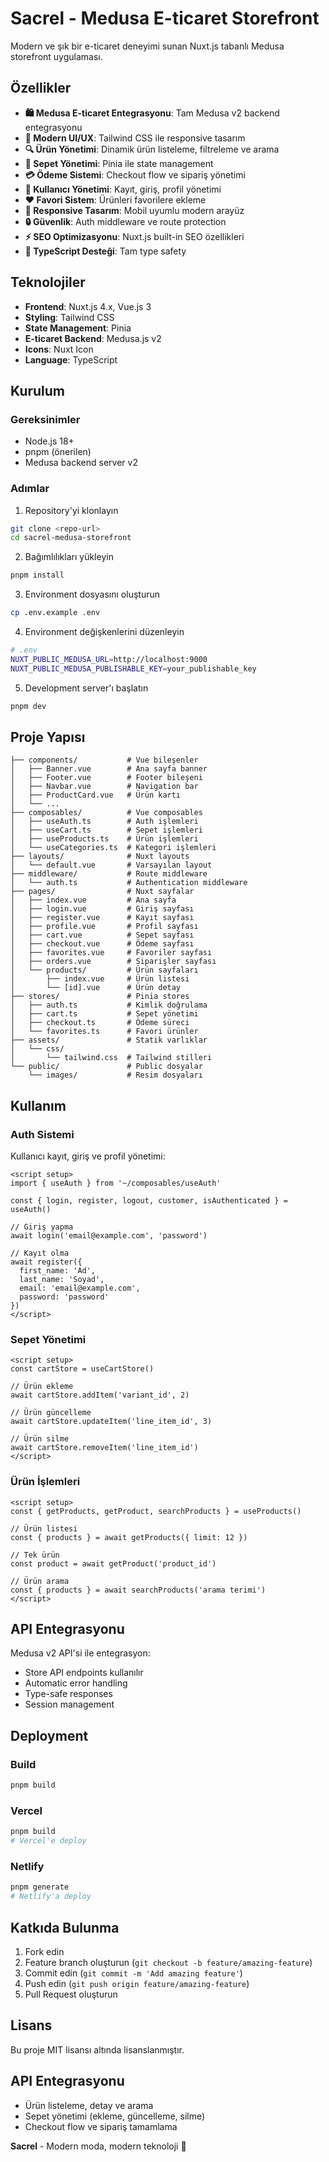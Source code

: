 # Sacrel - Medusa E-ticaret Storefront

Modern ve şık bir e-ticaret deneyimi sunan Nuxt.js tabanlı Medusa storefront uygulaması.

## Özellikler

- **🛍️ Medusa E-ticaret Entegrasyonu**: Tam Medusa v2 backend entegrasyonu
- **🎨 Modern UI/UX**: Tailwind CSS ile responsive tasarım
- **🔍 Ürün Yönetimi**: Dinamik ürün listeleme, filtreleme ve arama
- **🛒 Sepet Yönetimi**: Pinia ile state management
- **💳 Ödeme Sistemi**: Checkout flow ve sipariş yönetimi
- **👤 Kullanıcı Yönetimi**: Kayıt, giriş, profil yönetimi
- **❤️ Favori Sistem**: Ürünleri favorilere ekleme
- **📱 Responsive Tasarım**: Mobil uyumlu modern arayüz
- **🔒 Güvenlik**: Auth middleware ve route protection
- **⚡ SEO Optimizasyonu**: Nuxt.js built-in SEO özellikleri
- **📝 TypeScript Desteği**: Tam type safety

## Teknolojiler

- **Frontend**: Nuxt.js 4.x, Vue.js 3
- **Styling**: Tailwind CSS
- **State Management**: Pinia
- **E-ticaret Backend**: Medusa.js v2
- **Icons**: Nuxt Icon
- **Language**: TypeScript

## Kurulum

### Gereksinimler

- Node.js 18+ 
- pnpm (önerilen)
- Medusa backend server v2

### Adımlar

1. Repository'yi klonlayın
```bash
git clone <repo-url>
cd sacrel-medusa-storefront
```

2. Bağımlılıkları yükleyin
```bash
pnpm install
```

3. Environment dosyasını oluşturun
```bash
cp .env.example .env
```

4. Environment değişkenlerini düzenleyin
```bash
# .env
NUXT_PUBLIC_MEDUSA_URL=http://localhost:9000
NUXT_PUBLIC_MEDUSA_PUBLISHABLE_KEY=your_publishable_key
```

5. Development server'ı başlatın
```bash
pnpm dev
```

## Proje Yapısı

```
├── components/           # Vue bileşenler
│   ├── Banner.vue        # Ana sayfa banner
│   ├── Footer.vue        # Footer bileşeni
│   ├── Navbar.vue        # Navigation bar
│   ├── ProductCard.vue   # Ürün kartı
│   └── ...
├── composables/          # Vue composables  
│   ├── useAuth.ts        # Auth işlemleri
│   ├── useCart.ts        # Sepet işlemleri
│   ├── useProducts.ts    # Ürün işlemleri
│   └── useCategories.ts  # Kategori işlemleri
├── layouts/              # Nuxt layouts
│   └── default.vue       # Varsayılan layout
├── middleware/           # Route middleware
│   └── auth.ts           # Authentication middleware
├── pages/                # Nuxt sayfalar
│   ├── index.vue         # Ana sayfa
│   ├── login.vue         # Giriş sayfası
│   ├── register.vue      # Kayıt sayfası
│   ├── profile.vue       # Profil sayfası
│   ├── cart.vue          # Sepet sayfası
│   ├── checkout.vue      # Ödeme sayfası
│   ├── favorites.vue     # Favoriler sayfası
│   ├── orders.vue        # Siparişler sayfası
│   └── products/         # Ürün sayfaları
│       ├── index.vue     # Ürün listesi
│       └── [id].vue      # Ürün detay
├── stores/               # Pinia stores
│   ├── auth.ts           # Kimlik doğrulama
│   ├── cart.ts           # Sepet yönetimi
│   ├── checkout.ts       # Ödeme süreci
│   └── favorites.ts      # Favori ürünler
├── assets/               # Statik varlıklar
│   └── css/
│       └── tailwind.css  # Tailwind stilleri
└── public/               # Public dosyalar
    └── images/           # Resim dosyaları
```

## Kullanım

### Auth Sistemi

Kullanıcı kayıt, giriş ve profil yönetimi:

```vue
<script setup>
import { useAuth } from '~/composables/useAuth'

const { login, register, logout, customer, isAuthenticated } = useAuth()

// Giriş yapma
await login('email@example.com', 'password')

// Kayıt olma
await register({
  first_name: 'Ad',
  last_name: 'Soyad',
  email: 'email@example.com',
  password: 'password'
})
</script>
```

### Sepet Yönetimi

```vue
<script setup>
const cartStore = useCartStore()

// Ürün ekleme
await cartStore.addItem('variant_id', 2)

// Ürün güncelleme
await cartStore.updateItem('line_item_id', 3)

// Ürün silme
await cartStore.removeItem('line_item_id')
</script>
```

### Ürün İşlemleri

```vue
<script setup>
const { getProducts, getProduct, searchProducts } = useProducts()

// Ürün listesi
const { products } = await getProducts({ limit: 12 })

// Tek ürün
const product = await getProduct('product_id')

// Ürün arama
const { products } = await searchProducts('arama terimi')
</script>
```

## API Entegrasyonu

Medusa v2 API'si ile entegrasyon:

- Store API endpoints kullanılır
- Automatic error handling
- Type-safe responses
- Session management

## Deployment

### Build

```bash
pnpm build
```

### Vercel

```bash
pnpm build
# Vercel'e deploy
```

### Netlify

```bash
pnpm generate
# Netlify'a deploy
```

## Katkıda Bulunma

1. Fork edin
2. Feature branch oluşturun (`git checkout -b feature/amazing-feature`)
3. Commit edin (`git commit -m 'Add amazing feature'`)
4. Push edin (`git push origin feature/amazing-feature`)
5. Pull Request oluşturun

## Lisans

Bu proje MIT lisansı altında lisanslanmıştır.

## API Entegrasyonu

- Ürün listeleme, detay ve arama
- Sepet yönetimi (ekleme, güncelleme, silme)
- Checkout flow ve sipariş tamamlama

**Sacrel** - Modern moda, modern teknoloji 🚀
